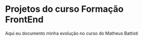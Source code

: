 <h1> Projetos do curso Formação FrontEnd </h1>
<span>Aqui eu documento minha evolução no curso do Matheus Battisti</span>
